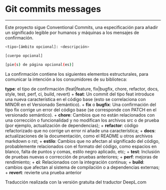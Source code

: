 # Git commits messages

---

Este proyecto sigue Conventional Commits, una especificación para añadir un significado legible por humanos y máquinas
a los mensajes de confirmación.

```bash
<tipo>[ámbito opcional]: <descripción>

[cuerpo opcional]

[pie(s) de página opcional(es)]
```

La confirmación contiene los siguientes elementos estructurales, para comunicar la intención a los consumidores de su biblioteca:

**type**: el tipo de confirmación (feat|feature, fix|bugfix, chore, refactor, docs, style, test, perf, ci, build, revert)
    + **feat**: Un commit del tipo feat introduce una nueva característica en el código base (esto se correlaciona con MINOR en el Versionado Semántico).
    + **fix** o **bugfix**: Una confirmación del tipo fix corrige un error del código base (se corresponde con PATCH en el versionado semántico).
    + **chore**: Cambios que no están relacionados con una corrección o funcionalidad y no modifican los archivos src o de prueba (por ejemplo, actualización de dependencias);
    + **refactor**: código refactorizado que no corrige un error ni añade una característica;
    + **docs**: actualizaciones de la documentación, como el README u otros archivos markdown o rst;
    + **estilo**: Cambios que no afectan al significado del código, probablemente relacionados con el formato del código, como espacios en blanco, falta de puntos y comas, estilo negro aplicado, etc;
    + **test**: Inclusión de pruebas nuevas o corrección de pruebas anteriores;
    + **perf**: mejoras de rendimiento;
    + **ci**: Relacionados con la integración continua;
    + **build**: cambios que afectan al sistema de compilación o a dependencias externas;
    + **revert**: revierte una prueba anterior

Traducción realizada con la versión gratuita del traductor DeepL.com
